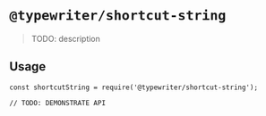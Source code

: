 # `@typewriter/shortcut-string`

> TODO: description

## Usage

```
const shortcutString = require('@typewriter/shortcut-string');

// TODO: DEMONSTRATE API
```
